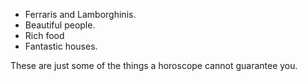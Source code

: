   - Ferraris and Lamborghinis.
  - Beautiful people.
  - Rich food
  - Fantastic houses.

These are just some of the things a horoscope cannot guarantee you.
